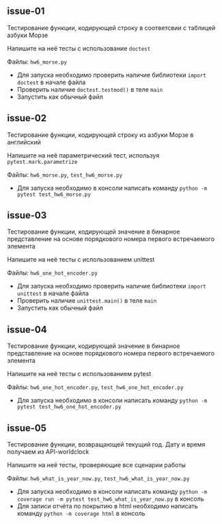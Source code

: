 ## issue-01
Тестирование функции, кодирующей строку в соответсвии с таблицей азбуки Морзе

Напишите на неё тесты с использование `doctest`

Файлы: `hw6_morse.py`

* Для запуска необходимо проверить наличие библиотеки `import doctest` в начале файла
* Проверить наличие `doctest.testmod()` в теле `main`
* Запустить как обычный файл

## issue-02
Тестирование функции, кодирующей строку из азбуки Морзе в английский

Напишите на неё параметрический тест, используя `pytest.mark.parametrize`

Файлы: `hw6_morse.py`, `test_hw6_morse.py`

* Для запуска необходимо в консоли написать команду `python -m pytest test_hw6_morse.py`

## issue-03
Тестирование функции, кодирующей значение в бинарное представление на основе порядкового номера первого встречаемого элемента

Напишите на неё тесты с использованием unittest

Файлы: `hw6_one_hot_encoder.py`

* Для запуска необходимо проверить наличие библиотеки `import unittest` в начале файла
* Проверить наличие `unittest.main()` в теле `main`
* Запустить как обычный файл

## issue-04
Тестирование функции, кодирующей значение в бинарное представление на основе порядкового номера первого встречаемого элемента

Напишите на неё тесты с использованием pytest

Файлы: `hw6_one_hot_encoder.py`, `test_hw6_one_hot_encoder.py`

* Для запуска необходимо в консоли написать команду `python -m pytest test_hw6_one_hot_encoder.py`

## issue-05
Тестирование функции, возвращающей текущий год. Дату и время получаем из API-worldclock

Напишите на неё тесты, проверяющие все сценарии работы

Файлы: `hw6_what_is_year_now.py`, `test_hw6_what_is_year_now.py`

* Для запуска необходимо в консоли написать команду `python -m coverage run -m pytest test_hw6_what_is_year_now.py` в консоль
* Для записи отчёта по покрытию в html необходимо написать команду `python -m coverage html` в консоль

